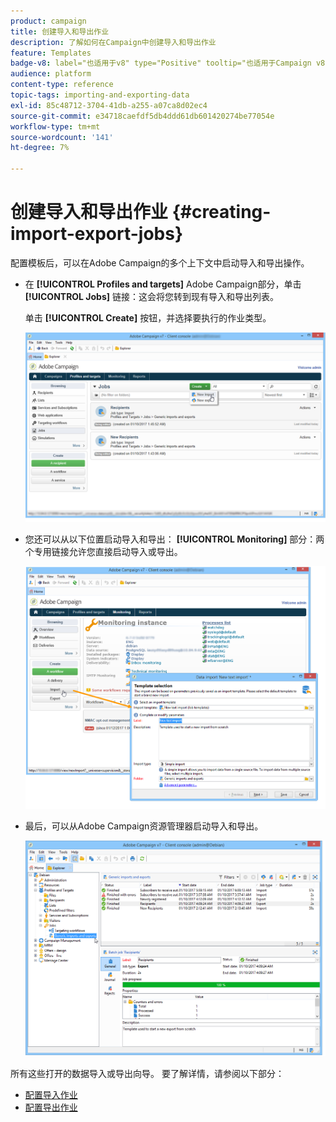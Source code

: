 ```yaml
---
product: campaign
title: 创建导入和导出作业
description: 了解如何在Campaign中创建导入和导出作业
feature: Templates
badge-v8: label="也适用于v8" type="Positive" tooltip="也适用于Campaign v8"
audience: platform
content-type: reference
topic-tags: importing-and-exporting-data
exl-id: 85c48712-3704-41db-a255-a07ca8d02ec4
source-git-commit: e34718caefdf5db4ddd61db601420274be77054e
workflow-type: tm+mt
source-wordcount: '141'
ht-degree: 7%

---
```


# 创建导入和导出作业 {#creating-import-export-jobs}



配置模板后，可以在Adobe Campaign的多个上下文中启动导入和导出操作。

* 在 **[!UICONTROL Profiles and targets]** Adobe Campaign部分，单击 **[!UICONTROL Jobs]** 链接：这会将您转到现有导入和导出列表。

  单击 **[!UICONTROL Create]** 按钮，并选择要执行的作业类型。

  ![](assets/s_ncs_user_import_from_home.png)

* 您还可以从以下位置启动导入和导出： **[!UICONTROL Monitoring]** 部分：两个专用链接允许您直接启动导入或导出。

  ![](assets/s_ncs_user_import_from_production.png)

* 最后，可以从Adobe Campaign资源管理器启动导入和导出。

  ![](assets/s_ncs_user_export_wizard_launch_from_menu.png)


所有这些打开的数据导入或导出向导。 要了解详情，请参阅以下部分：

* [配置导入作业](../../platform/using/executing-import-jobs.md)
* [配置导出作业](../../platform/using/executing-export-jobs.md)
